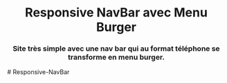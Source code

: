 <h1 align="center">Responsive NavBar avec Menu Burger</h1>
<h3 align="center">Site très simple avec une nav bar qui au format téléphone se transforme en menu burger.</h3># Responsive-NavBar
